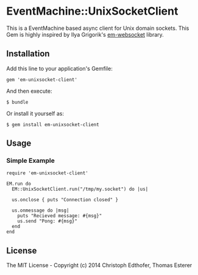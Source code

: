 # EventMachine::UnixSocketClient

This is a EventMachine based async client for Unix domain sockets. This Gem is highly inspired by Ilya Grigorik's [em-websocket](https://github.com/igrigorik/em-websocket) library.

## Installation

Add this line to your application's Gemfile:

    gem 'em-unixsocket-client'

And then execute:

    $ bundle

Or install it yourself as:

    $ gem install em-unixsocket-client

## Usage

### Simple Example

    require 'em-unixsocket-client'
    
    EM.run do
      EM::UnixSocketClient.run("/tmp/my.socket") do |us|
      
      us.onclose { puts "Connection closed" }
      
      us.onmessage do |msg|
        puts "Recieved message: #{msg}"
        us.send "Pong: #{msg}"
      end
    end

## License

The MIT License - Copyright (c) 2014 Christoph Edthofer, Thomas Esterer